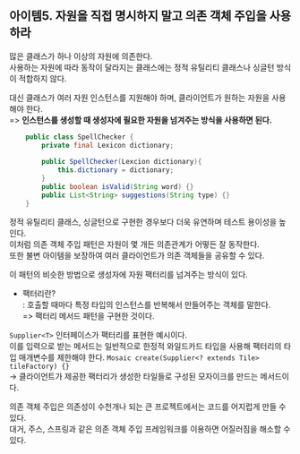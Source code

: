 ## 아이템5. 자원을 직접 명시하지 말고 의존 객체 주입을 사용하라  

많은 클래스가 하나 이상의 자원에 의존한다.  
사용하는 자원에 따라 동작이 달라지는 클래스에는 정적 유틸리티 클래스나 싱글턴 방식이 적합하지 않다.  

대신 클래스가 여러 자원 인스턴스를 지원해야 하며, 클라이언트가 원하는 자원을 사용해야 한다.  
=> **인스턴스를 생성할 때 생성자에 필요한 자원을 넘겨주는 방식을 사용하면 된다.**  

```java
    public class SpellChecker {
        private final Lexicon dictionary;
        
        public SpellChecker(Lexcion dictionary){
            this.dictionary = dictionary;
        }
        public boolean isValid(String word) {}
        public List<String> suggestions(String type) {}
    }
```
정적 유틸리티 클래스, 싱글턴으로 구현한 경우보다 더욱 유연하며 테스트 용이성을 높인다.   
이처럼 의존 객체 주입 패턴은 자원이 몇 개든 의존관계가 어떻든 잘 동작한다.  
또한 불변 아이템을 보장하여 여러 클라이언트가 의존 객체들을 공유할 수 있다.  

이 패턴의 비슷한 방법으로 생성자에 자원 팩터리를 넘겨주는 방식이 있다.  

* 팩터리란?  
: 호출할 때마다 특정 타입의 인스턴스를 반복해서 만들어주는 객체를 말한다.  
=> 팩터리 메서드 패턴을 구현한 것이다.  


`Supplier<T>` 인터페이스가 팩터리를 표현한 예시이다.  
이를 입력으로 받는 메서드는 일반적으로 한정적 와일드카드 타입을 사용해 팩터리의 타입 매개변수를 제한해야 한다.
`Mosaic create(Supplier<? extends Tile> tileFactory) {}`  
-> 클라이언트가 제공한 팩터리가 생성한 타일들로 구성된 모자이크를 만드는 메서드이다.  

의존 객체 주입은 의존성이 수천개나 되는 큰 프로젝트에서는 코드를 어지럽게 만들 수 있다.   
대거, 주스, 스프링과 같은 의존 객체 주입 프레임워크를 이용하면 어질러짐을 해소할 수 있다.  